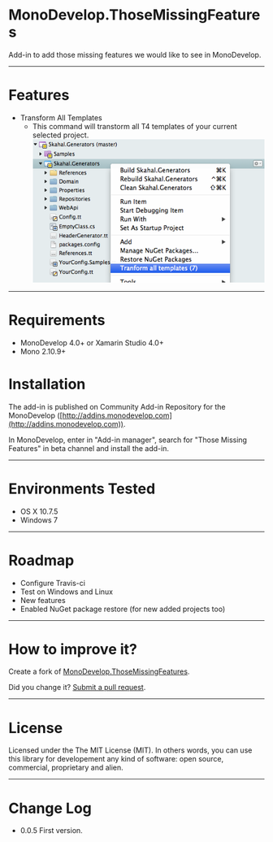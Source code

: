 MonoDevelop.ThoseMissingFeatures
================================

Add-in to add those missing features we would like to see in MonoDevelop.

--------

# Features
 - Transform All Templates
 	- This command will transtorm all T4 templates of your current selected project.
 	![image](docs/screenshots/TransformAllTemplates.png)
 
--------
# Requirements
 - MonoDevelop 4.0+ or Xamarin Studio 4.0+
 - Mono 2.10.9+
 
 
# Installation
The add-in is published on Community Add-in Repository for the MonoDevelop ([http://addins.monodevelop.com](http://addins.monodevelop.com)).

In MonoDevelop, enter in "Add-in manager", search for "Those Missing Features" in beta channel and install the add-in.

 
--------
# Environments Tested
- OS X 10.7.5
- Windows 7 


--------
# Roadmap
- Configure Travis-ci
- Test on Windows and Linux
- New features
 - Enabled NuGet package restore (for new added projects too) 

--------
# How to improve it?

Create a fork of [MonoDevelop.ThoseMissingFeatures](https://github.com/giacomelli/MonoDevelop.ThoseMissingFeatures/fork). 

Did you change it? [Submit a pull request](https://github.com/giacomelli/MonoDevelop.ThoseMissingFeatures/pull/new/master).

--------
# License

Licensed under the The MIT License (MIT).
In others words, you can use this library for developement any kind of software: open source, commercial, proprietary and alien.

--------
# Change Log
 - 0.0.5 First version.

